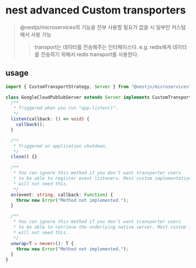# nest advanced Custom transporters

> @nestjs/microservices의 기능을 전부 사용할 필요가 없을 시 일부만 커스텀해서 사용 가능
>
> > transport는 데이터를 전송해주는 인터페이스다. e.g. redis에게 데이터를 전송하기 위해서 redis transport를 사용한다.

## usage

```ts
import { CustomTransportStrategy, Server } from "@nestjs/microservices";

class GoogleCloudPubSubServer extends Server implements CustomTransportStrategy {
  /**
   * Triggered when you run "app.listen()".
   */
  listen(callback: () => void) {
    callback();
  }

  /**
   * Triggered on application shutdown.
   */
  close() {}

  /**
   * You can ignore this method if you don't want transporter users
   * to be able to register event listeners. Most custom implementations
   * will not need this.
   */
  on(event: string, callback: Function) {
    throw new Error("Method not implemented.");
  }

  /**
   * You can ignore this method if you don't want transporter users
   * to be able to retrieve the underlying native server. Most custom implementations
   * will not need this.
   */
  unwrap<T = never>(): T {
    throw new Error("Method not implemented.");
  }
}
```

